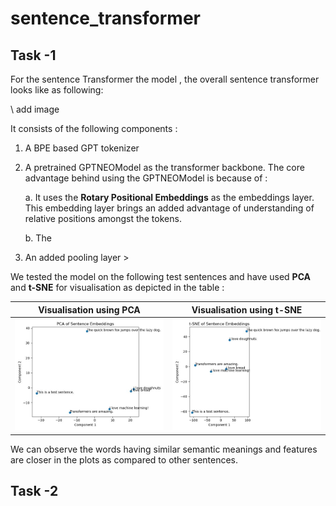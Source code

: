 # sentence_transformer


## Task -1


For the sentence Transformer the model , the overall sentence transformer looks like as following:

\\ add image

It consists of the following components :

1. A BPE based GPT tokenizer
2. A pretrained GPTNEOModel as the transformer backbone. The core advantage behind using the GPTNEOModel is because of :
	
	a. It uses the **Rotary Positional Embeddings** as the embeddings layer. This embedding layer brings an added advantage of understanding of relative positions amongst the tokens.
	
	b. The  <Add more good things about the model>
3. An added pooling layer >


We tested the model on the following test sentences and have used **PCA** and **t-SNE** for visualisation as depicted in the table :

Visualisation using PCA            |  Visualisation using t-SNE
:-------------------------:|:-------------------------:
![](images/part_1_pca_visualisation.jpg)  |  ![](images/part_1_tsne_visualisation.jpg)



We can observe the words having similar semantic meanings and features are closer in the plots as compared to other sentences.


## Task -2

